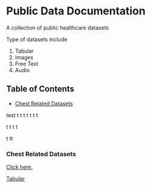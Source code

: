 # Public Data Documentation

A collection of public healthcare datasets

Type of datasets include 

1. Tabular 
2. Images 
3. Free Text 
4. Audio 

## Table of Contents
- [Chest Related Datasets](###chest-related-datasets)



test 
t
t
t
t
t
t
t

t
t
t
t

t
tt

### Chest Related Datasets


[Click here.](link)

[Tabular](/)
